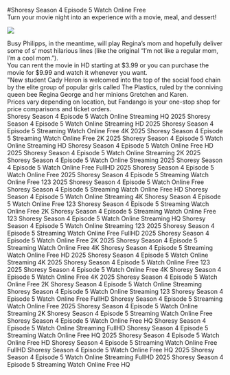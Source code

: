 #Shoresy Season 4 Episode 5 Watch Online Free  
Turn your movie night into an experience with a movie, meal, and dessert!  
  
[![](https://i.imgur.com/qSNzIqt.png)](https://movie.rssnews.media/FrwepOR.php)  
  
Busy Philipps, in the meantime, will play Regina’s mom and hopefully deliver some of s‘ most hilarious lines (like the original “I’m not like a regular mom, I’m a cool mom.”).  
You can rent the movie in HD starting at $3.99 or you can purchase the movie for $9.99 and watch it whenever you want.  
"New student Cady Heron is welcomed into the top of the social food chain by the elite group of popular girls called The Plastics, ruled by the conniving queen bee Regina George and her minions Gretchen and Karen.  
Prices vary depending on location, but Fandango is your one-stop shop for price comparisons and ticket orders.  
Shoresy Season 4 Episode 5 Watch Online Streaming HQ 2025
Shoresy Season 4 Episode 5 Watch Online Streaming HD 2025
Shoresy Season 4 Episode 5 Streaming Watch Online Free 4K 2025
Shoresy Season 4 Episode 5 Streaming Watch Online Free 2K 2025
Shoresy Season 4 Episode 5 Watch Online Streaming HD
Shoresy Season 4 Episode 5 Watch Online Free HD 2025
Shoresy Season 4 Episode 5 Watch Online Streaming 2K 2025
Shoresy Season 4 Episode 5 Watch Online Streaming 2025
Shoresy Season 4 Episode 5 Watch Online Free FullHD 2025
Shoresy Season 4 Episode 5 Watch Online Free 2025
Shoresy Season 4 Episode 5 Streaming Watch Online Free 123 2025
Shoresy Season 4 Episode 5 Watch Online Free
Shoresy Season 4 Episode 5 Streaming Watch Online Free HD
Shoresy Season 4 Episode 5 Watch Online Streaming 4K
Shoresy Season 4 Episode 5 Watch Online Free 123
Shoresy Season 4 Episode 5 Streaming Watch Online Free 2K
Shoresy Season 4 Episode 5 Streaming Watch Online Free 123
Shoresy Season 4 Episode 5 Watch Online Streaming HQ
Shoresy Season 4 Episode 5 Watch Online Streaming 123 2025
Shoresy Season 4 Episode 5 Streaming Watch Online Free FullHD 2025
Shoresy Season 4 Episode 5 Watch Online Free 2K 2025
Shoresy Season 4 Episode 5 Streaming Watch Online Free 4K
Shoresy Season 4 Episode 5 Streaming Watch Online Free HD 2025
Shoresy Season 4 Episode 5 Watch Online Streaming 4K 2025
Shoresy Season 4 Episode 5 Watch Online Free 123 2025
Shoresy Season 4 Episode 5 Watch Online Free 4K
Shoresy Season 4 Episode 5 Watch Online Free 4K 2025
Shoresy Season 4 Episode 5 Watch Online Free 2K
Shoresy Season 4 Episode 5 Watch Online Streaming
Shoresy Season 4 Episode 5 Watch Online Streaming 123
Shoresy Season 4 Episode 5 Watch Online Free FullHD
Shoresy Season 4 Episode 5 Streaming Watch Online Free 2025
Shoresy Season 4 Episode 5 Watch Online Streaming 2K
Shoresy Season 4 Episode 5 Streaming Watch Online Free
Shoresy Season 4 Episode 5 Watch Online Free HQ
Shoresy Season 4 Episode 5 Watch Online Streaming FullHD
Shoresy Season 4 Episode 5 Streaming Watch Online Free HQ 2025
Shoresy Season 4 Episode 5 Watch Online Free HD
Shoresy Season 4 Episode 5 Streaming Watch Online Free FullHD
Shoresy Season 4 Episode 5 Watch Online Free HQ 2025
Shoresy Season 4 Episode 5 Watch Online Streaming FullHD 2025
Shoresy Season 4 Episode 5 Streaming Watch Online Free HQ